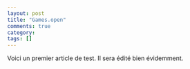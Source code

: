 ```yaml
---
layout: post
title: "Games.open"
comments: true
category: 
tags: []
---
```


Voici un premier article de test. Il sera édité bien évidemment.

